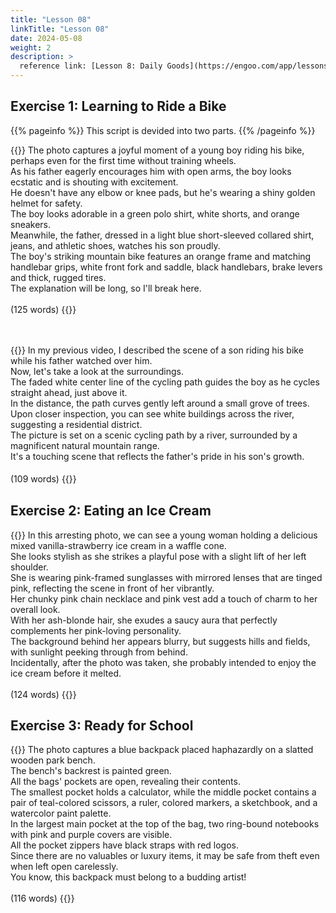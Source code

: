 ```yaml
---
title: "Lesson 08"
linkTitle: "Lesson 08"
date: 2024-05-08
weight: 2
description: >
  reference link: [Lesson 8: Daily Goods](https://engoo.com/app/lessons/describing-pictures-intermediate-describing-pictures-daily-goods/yCuxtkp1Eeey-psCXzWe5w?category_id=P_HriMOnEeifo0O-yMP42w&course_id=ZZasjsOnEeiHZVOMC0VfdA)
---
```


## Exercise 1: Learning to Ride a Bike

{{% pageinfo %}}
This script is devided into two parts.
{{% /pageinfo %}}

{{<card header="**1st script**">}}
The photo captures a joyful moment of a young boy riding his bike, perhaps even for the first time without training wheels. <br/>
As his father eagerly encourages him with open arms, the boy looks ecstatic and is shouting with excitement. <br/>
He doesn't have any elbow or knee pads, but he's wearing a shiny golden helmet for safety. <br/>
The boy looks adorable in a green polo shirt, white shorts, and orange sneakers. <br/>
Meanwhile, the father, dressed in a light blue short-sleeved collared shirt, jeans, and athletic shoes, watches his son proudly. <br/>
The boy's striking mountain bike features an orange frame and matching handlebar grips, white front fork and saddle, black handlebars, brake levers and thick, rugged tires.<br/>
The explanation will be long, so I'll break here.<br/>
<br/>
(125 words)
{{</card>}}

　

{{<card header="**2nd script**">}}
In my previous video, I described the scene of a son riding his bike while his father watched over him. <br/>
Now, let's take a look at the surroundings. <br/>
The faded white center line of the cycling path guides the boy as he cycles straight ahead, just above it. <br/>
In the distance, the path curves gently left around a small grove of trees. <br/>
Upon closer inspection, you can see white buildings across the river, suggesting a residential district. <br/>
The picture is set on a scenic cycling path by a river, surrounded by a magnificent natural mountain range. <br/>
It's a touching scene that reflects the father's pride in his son's growth.<br/>
<br/>
(109 words)
{{</card>}}
　

## Exercise 2: Eating an Ice Cream

{{<card header="**Script**">}}
In this arresting photo, we can see a young woman holding a delicious mixed vanilla-strawberry ice cream in a waffle cone.<br/>
She looks stylish as she strikes a playful pose with a slight lift of her left shoulder.<br/>
She is wearing pink-framed sunglasses with mirrored lenses that are tinged pink, reflecting the scene in front of her vibrantly.<br/>
Her chunky pink chain necklace and pink vest add a touch of charm to her overall look. <br/>
With her ash-blonde hair, she exudes a saucy aura that perfectly complements her pink-loving personality.<br/>
The background behind her appears blurry, but suggests hills and fields, with sunlight peeking through from behind.<br/>
Incidentally, after the photo was taken, she probably intended to enjoy the ice cream before it melted.<br/>
<br/>
(124 words)
{{</card>}}

## Exercise 3: Ready for School

{{<card header="**Script**">}}
The photo captures a blue backpack placed haphazardly on a slatted wooden park bench. <br/>
The bench's backrest is painted green. <br/>
All the bags' pockets are open, revealing their contents. <br/>
The smallest pocket holds a calculator, while the middle pocket contains a pair of teal-colored scissors, a ruler, colored markers, a sketchbook, and a watercolor paint palette. <br/>
In the largest main pocket at the top of the bag, two ring-bound notebooks with pink and purple covers are visible. <br/>
All the pocket zippers have black straps with red logos. <br/>
Since there are no valuables or luxury items, it may be safe from theft even when left open carelessly. <br/>
You know, this backpack must belong to a budding artist!<br/>
<br/>
(116 words)
{{</card>}}
